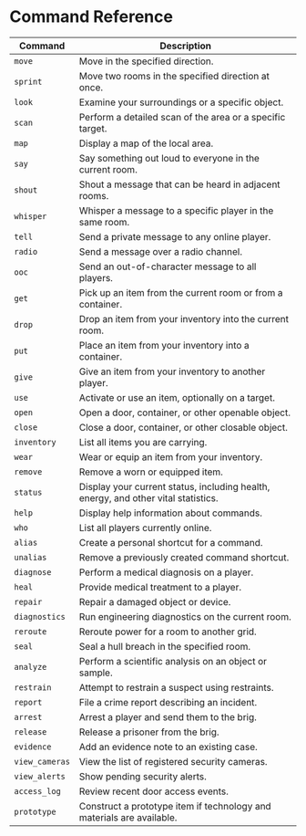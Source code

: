 # Command Reference

| Command | Description |
|---------|-------------|
| `move` | Move in the specified direction. |
| `sprint` | Move two rooms in the specified direction at once. |
| `look` | Examine your surroundings or a specific object. |
| `scan` | Perform a detailed scan of the area or a specific target. |
| `map` | Display a map of the local area. |
| `say` | Say something out loud to everyone in the current room. |
| `shout` | Shout a message that can be heard in adjacent rooms. |
| `whisper` | Whisper a message to a specific player in the same room. |
| `tell` | Send a private message to any online player. |
| `radio` | Send a message over a radio channel. |
| `ooc` | Send an out-of-character message to all players. |
| `get` | Pick up an item from the current room or from a container. |
| `drop` | Drop an item from your inventory into the current room. |
| `put` | Place an item from your inventory into a container. |
| `give` | Give an item from your inventory to another player. |
| `use` | Activate or use an item, optionally on a target. |
| `open` | Open a door, container, or other openable object. |
| `close` | Close a door, container, or other closable object. |
| `inventory` | List all items you are carrying. |
| `wear` | Wear or equip an item from your inventory. |
| `remove` | Remove a worn or equipped item. |
| `status` | Display your current status, including health, energy, and other vital statistics. |
| `help` | Display help information about commands. |
| `who` | List all players currently online. |
| `alias` | Create a personal shortcut for a command. |
| `unalias` | Remove a previously created command shortcut. |
| `diagnose` | Perform a medical diagnosis on a player. |
| `heal` | Provide medical treatment to a player. |
| `repair` | Repair a damaged object or device. |
| `diagnostics` | Run engineering diagnostics on the current room. |
| `reroute` | Reroute power for a room to another grid. |
| `seal` | Seal a hull breach in the specified room. |
| `analyze` | Perform a scientific analysis on an object or sample. |
| `restrain` | Attempt to restrain a suspect using restraints. |
| `report` | File a crime report describing an incident. |
| `arrest` | Arrest a player and send them to the brig. |
| `release` | Release a prisoner from the brig. |
| `evidence` | Add an evidence note to an existing case. |
| `view_cameras` | View the list of registered security cameras. |
| `view_alerts` | Show pending security alerts. |
| `access_log` | Review recent door access events. |
| `prototype` | Construct a prototype item if technology and materials are available. |
